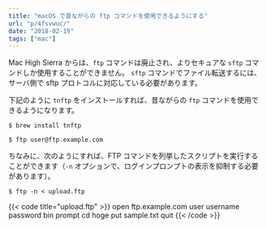 ```yaml
---
title: "macOS で昔ながらの ftp コマンドを使用できるようにする"
url: "p/4fsvwuc/"
date: "2018-02-19"
tags: ["mac"]
---
```


Mac High Sierra からは、`ftp` コマンドは廃止され、よりセキュアな `sftp` コマンドしか使用することができません。
`sftp` コマンドでファイル転送するには、サーバ側で sftp プロトコルに対応している必要があります。

下記のように `tnftp` をインストールすれば、昔ながらの `ftp` コマンドを使用できるようになります。

```console
$ brew install tnftp
```

```console
$ ftp user@ftp.example.com
```

ちなみに、次のようにすれば、FTP コマンドを列挙したスクリプトを実行することができます（`-n` オプションで、ログインプロンプトの表示を抑制する必要があります）。

```console
$ ftp -n < upload.ftp
```

{{< code title="upload.ftp" >}}
open ftp.example.com
user username password
bin
prompt
cd hoge
put sample.txt
quit
{{< /code >}}

